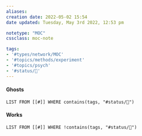 ```yaml
---
aliases:
creation date: 2022-05-02 15:54
date updated: Tuesday, May 3rd 2022, 12:53 pm

notetype: "MOC"
cssclass: moc-note

tags: 
- '#types/network/MOC'
- '#topics/methods/experiment'
- '#topics/psych'
- '#status/🌱'
---
```



#### Ghosts
```dataview
LIST FROM [[#]] WHERE contains(tags, "#status/👻")
```

#### Works
```dataview
LIST FROM [[#]] WHERE !contains(tags, "#status/👻")
```
